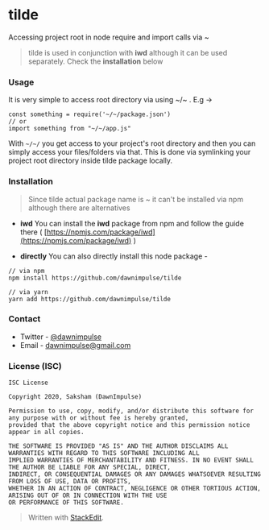 # tilde
Accessing project root in node require and import calls via ~

> tilde is used in conjunction with **iwd** although it can be used separately. Check the **installation** below

### Usage
It is very simple to access root directory via using ~/~ . E.g ->

```
const something = require('~/~/package.json')
// or
import something from "~/~/app.js"
```
With `~/~/` you get access to your project's root directory and then you can simply access your files/folders via that. This is done via symlinking your project root directory inside tilde package locally.

### Installation
> Since tilde actual package name is  ~ it can't be installed via npm although there are alternatives
- **iwd**
You can install the **iwd** package from npm and follow the guide there ( [https://npmjs.com/package/iwd](https://npmjs.com/package/iwd) )

- **directly**
You can also directly install this node package  - 
```
// via npm
npm install https://github.com/dawnimpulse/tilde

// via yarn
yarn add https://github.com/dawnimpulse/tilde
```

### Contact  
  
+ Twitter - [@dawnimpulse](https://twitter.com/dawnimpulse)  
+ Email - [dawnimpulse@gmail.com](mailto:dawnimpulse@gmail.com)
  
    
  
### License (ISC)  
~~~~
ISC License  
  
Copyright 2020, Saksham (DawnImpulse)  
  
Permission to use, copy, modify, and/or distribute this software for any purpose with or without fee is hereby granted,  
provided that the above copyright notice and this permission notice appear in all copies.  
  
THE SOFTWARE IS PROVIDED "AS IS" AND THE AUTHOR DISCLAIMS ALL WARRANTIES WITH REGARD TO THIS SOFTWARE INCLUDING ALL  
IMPLIED WARRANTIES OF MERCHANTABILITY AND FITNESS. IN NO EVENT SHALL THE AUTHOR BE LIABLE FOR ANY SPECIAL, DIRECT,  
INDIRECT, OR CONSEQUENTIAL DAMAGES OR ANY DAMAGES WHATSOEVER RESULTING FROM LOSS OF USE, DATA OR PROFITS,  
WHETHER IN AN ACTION OF CONTRACT, NEGLIGENCE OR OTHER TORTIOUS ACTION, ARISING OUT OF OR IN CONNECTION WITH THE USE  
OR PERFORMANCE OF THIS SOFTWARE.
~~~~

> Written with [StackEdit](https://stackedit.io/).